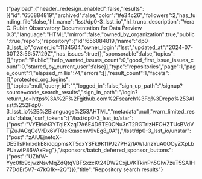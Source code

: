 {"payload":{"header_redesign_enabled":false,"results":[{"id":"656884819","archived":false,"color":"#e34c26","followers":2,"has_funding_file":false,"hl_name":"lsst/dp0-3_lsst_io","hl_trunc_description":"Vera C. Rubin Observatory Documentation for Data Preview 0.3","language":"HTML","mirror":false,"owned_by_organization":true,"public":true,"repo":{"repository":{"id":656884819,"name":"dp0-3_lsst_io","owner_id":1134504,"owner_login":"lsst","updated_at":"2024-07-30T23:56:57.129Z","has_issues":true}},"sponsorable":false,"topics":[],"type":"Public","help_wanted_issues_count":0,"good_first_issue_issues_count":0,"starred_by_current_user":false}],"type":"repositories","page":1,"page_count":1,"elapsed_millis":74,"errors":[],"result_count":1,"facets":[],"protected_org_logins":[],"topics":null,"query_id":"","logged_in":false,"sign_up_path":"/signup?source=code_search_results","sign_in_path":"/login?return_to=https%3A%2F%2Fgithub.com%2Fsearch%3Fq%3Drepo%253Alsst%252Fdp0-3_lsst_io%2B%2Blanguage%253AHTML","metadata":null,"warn_limited_results":false,"csrf_tokens":{"/lsst/dp0-3_lsst_io/star":{"post":"VYEIrkN3YTqlEXzq17A6E4D6TE0CNu3nT2RGTrizHFOHZTUsBVdVTjZuJACqCeVrDx6VTQeKxascmV9vEg8_0A"},"/lsst/dp0-3_lsst_io/unstar":{"post":"zAiUEjnetqX-DE5TsPknxdkE8idqqpmsXT5dxYSFk9Kf1PJz7PH2j1AWIJnzYuA0OOyZXpLbPUawtP86VAxReg"},"/sponsors/batch_deferred_sponsor_buttons":{"post":"UZhfW-Yyc0fb9cjwzNsvMqZdQtqVBFSxzcKt24DW2CxjLVKTkinPn5GIw7zuT5SA1H77DdEr5V7-47kQ1k--2Q"}}},"title":"Repository search results"}
